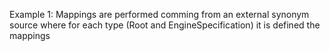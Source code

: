 Example 1:
Mappings are performed comming from an external synonym source where for each type (Root and EngineSpecification) it is defined the mappings